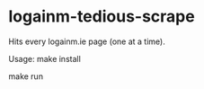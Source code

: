 # logainm-tedious-scrape

Hits every logainm.ie page (one at a time).

Usage: 
make install

make run
